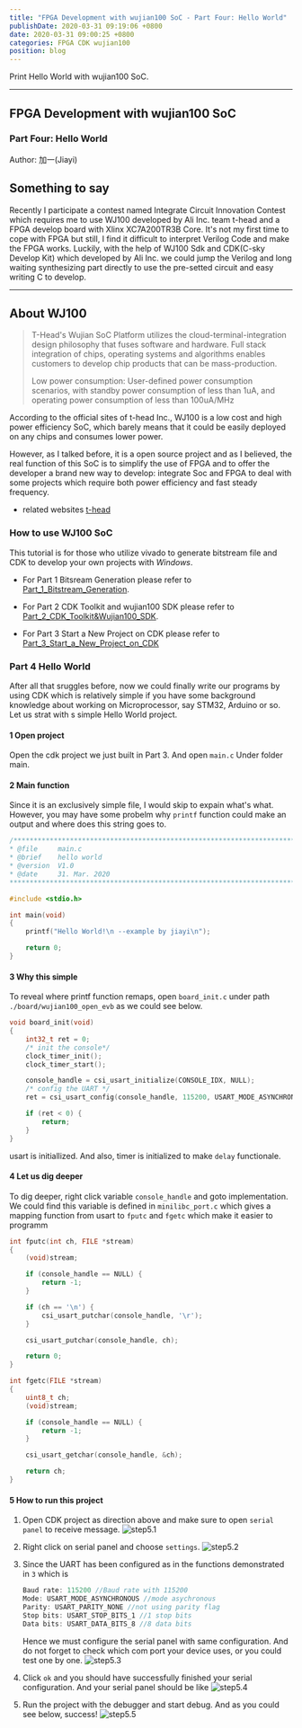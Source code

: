 ```yaml
---
title: "FPGA Development with wujian100 SoC - Part Four: Hello World"
publishDate: 2020-03-31 09:19:06 +0800
date: 2020-03-31 09:00:25 +0800
categories: FPGA CDK wujian100
position: blog
---
```


Print Hello World with wujian100 SoC.

---

<div id="toc"></div>

## FPGA Development with wujian100 SoC

### Part Four: Hello World

Author: 加一(Jiayi)

## Something to say

Recently I participate a contest named Integrate Circuit Innovation Contest which requires me to use WJ100 developed by Ali Inc. team t-head and a FPGA develop board with Xlinx XC7A200TR3B Core. It's not my first time to cope with FPGA but still, I find it difficult to interpret Verilog Code and make the FPGA works. Luckily, with the help of WJ100 Sdk and CDK(C-sky Develop Kit) which developed by Ali Inc. we could jump the Verilog and long waiting synthesizing part directly to use the pre-setted circuit and easy writing C to develop.

---

## About WJ100

>T-Head's Wujian SoC Platform utilizes the cloud-terminal-integration design philosophy that fuses software and hardware. Full stack integration of chips, operating systems and algorithms enables customers to develop chip products that can be mass-production.
>
>Low power consumption: User-defined power consumption scenarios, with standby power consumption of less than 1uA, and operating power consumption of less than 100uA/MHz

According to the official sites of t-head Inc., WJ100 is a low cost and high power efficiency SoC, which barely means that it could be easily deployed on any chips and consumes lower power.

However, as I talked before, it is a open source project and as I believed, the real function of this SoC is to simplify the use of FPGA and to offer the developer a brand new way to develop: integrate Soc and FPGA to deal with some projects which require both power efficiency and fast steady frequency.

* related websites
[t-head](https://www.t-head.cn/)

### How to use WJ100 SoC

This tutorial is for those who utilize vivado to generate bitstream file and CDK to develop your own projects with *Windows*.

* For Part 1 Bitsream Generation please refer to [Part_1_Bitstream_Generation](https://shieldjy.github.io/2020/03/25/FPGA-Development-with-WJ100-SoC/).

* For Part 2 CDK Toolkit and wujian100 SDK please refer to [Part_2_CDK_Toolkit&Wujian100_SDK](https://shieldjy.github.io/2020/03/27/FPGA-Development-with-WJ100-SoC/).

* For Part 3 Start a New Project on CDK please refer to [Part_3_Start_a_New_Project_on_CDK](https://shieldjy.github.io/2020/03/29/FPGA-Development-with-WJ100-SoC/)

### Part 4 Hello World

After all that sruggles before, now we could finally write our programs by using CDK which is relatively simple if you have some background knowledge about working on Microprocessor, say STM32, Arduino or so. Let us strat with s simple Hello World project.

#### 1 Open project

Open the cdk project we just built in Part 3. And open `main.c` Under folder main.

#### 2 Main function

Since it is an exclusively simple file, I would skip to expain what's what. However, you may have some probelm why `printf` function could make an output and where does this string goes to.

```c++
/******************************************************************************
* @file     main.c
* @brief    hello world
* @version  V1.0
* @date     31. Mar. 2020
******************************************************************************/

#include <stdio.h>

int main(void)
{
    printf("Hello World!\n --example by jiayi\n");

    return 0;
}
```

#### 3 Why this simple

To reveal where printf function remaps, open `board_init.c` under path `./board/wujian100_open_evb` as we could see below.

```c++
void board_init(void)
{
    int32_t ret = 0;
    /* init the console*/
    clock_timer_init();
    clock_timer_start();

    console_handle = csi_usart_initialize(CONSOLE_IDX, NULL);
    /* config the UART */
    ret = csi_usart_config(console_handle, 115200, USART_MODE_ASYNCHRONOUS, USART_PARITY_NONE, USART_STOP_BITS_1, USART_DATA_BITS_8);

    if (ret < 0) {
        return;
    }
}
```

usart is initiallized. And also, timer is initialized to make `delay` functionale.

#### 4 Let us dig deeper

To dig deeper, right click variable `console_handle` and goto implementation. We could find this variable is defined in `minilibc_port.c` which gives a mapping function from usart to `fputc` and `fgetc` which make it easier to programm

```c++
int fputc(int ch, FILE *stream)
{
    (void)stream;

    if (console_handle == NULL) {
        return -1;
    }

    if (ch == '\n') {
        csi_usart_putchar(console_handle, '\r');
    }

    csi_usart_putchar(console_handle, ch);

    return 0;
}

int fgetc(FILE *stream)
{
    uint8_t ch;
    (void)stream;

    if (console_handle == NULL) {
        return -1;
    }

    csi_usart_getchar(console_handle, &ch);

    return ch;
}

```

#### 5 How to run this project

1. Open CDK project as direction above and make sure to open `serial panel` to receive message.
        ![step5.1](https://s1.ax1x.com/2020/04/06/Gyji7t.png)
2. Right click on serial panel and choose `settings`.
        ![step5.2](https://s1.ax1x.com/2020/04/06/GyjEh8.png)
3. Since the UART has been configured as in the functions demonstrated in `3` which is

    ```c++
    Baud rate: 115200 //Baud rate with 115200
    Mode: USART_MODE_ASYNCHRONOUS //mode asychronous
    Parity: USART_PARITY_NONE //not using parity flag
    Stop bits: USART_STOP_BITS_1 //1 stop bits
    Data bits: USART_DATA_BITS_8 //8 data bits
    ```

    Hence we must configure the serial panel with same configuration. And do not forget to check which com port your device uses, or you could test one by one.
        ![step5.3](https://s1.ax1x.com/2020/04/06/GyjCnA.png)

4. Click `ok` and you should have successfully finished your serial configuration. And your serial panel should be like
        ![step5.4](https://s1.ax1x.com/2020/04/06/GyjkAP.png)

5. Run the project with the debugger and start debug. And as you could see below, success!
        ![step5.5](https://s1.ax1x.com/2020/04/06/GyjP0I.png)
